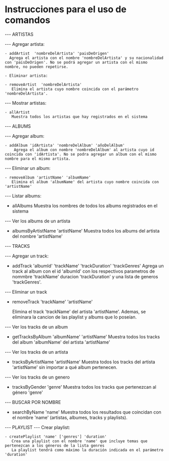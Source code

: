 # Instrucciones para el uso de comandos


 --- ARTISTAS

  --- Agregar artista:
   
    - addArtist  'nombreDelArtista' 'paisDeOrigen'    
      Agrega el artista con el nombre 'nombreDelArtista' y su nacionalidad con 'paisDeOrigen'. No se podrá agregar un artista con el mismo nombre, no pueden repetirse.

    - Eliminar artista:

    - removeArtist  'nombreDelArtista'
       Elimina el artista cuyo nombre coincida con el parámetro 'nombreDelArtista'.

  --- Mostrar artistas: 

    - allArtist
       Muestra todos los artistas que hay registrados en el sistema

 --- ALBUMS

  --- Agregar album:    

    - addAlbum 'idArtista' 'nombreDelAlbum' 'añoDelAlbum'
        Agrega el album con nombre 'nombreDelAlbum' al artista cuyo id coincida con 'idArtista'. No se podra agregar un album con el mismo nombre para el mismo artista.
 
  --- Eliminar un album:

    - removeAlbum 'artistName' 'albumName'
       Elimina el album 'albumName' del artista cuyo nombre coincida con 'artistName'

 --- Listar albums:

   - allAlbums
      Muestra los nombres de todos los albums registrados en el sistema

 --- Ver los albums de un artista

   - albumsByArtistName 'artistName'
      Muestra todos los albums del artista del nombre 'artistName'

 --- TRACKS

  --- Agregar un track: 

   - addTrack 'albumId' 'trackName' 'trackDuration' 'trackGenres'
      Agrega un track al album con el id 'albumId' con los respectivos parametros de nommbre 'trackName' duracion 'trackDuration' y una lista de generos 'trackGenres'.

 --- Eliminar un track

   - removeTrack 'trackName' 'artistName'

      Elimina el track 'trackName' del artista 'artistName'. Ademas, se eliminara la cancion de las playlist y albums que lo poseían.
 
  --- Ver los tracks de un album
 
   - getTracksByAlbum 'albumName' 'artistName'
      Muestra todos los tracks del album 'albumName' del artista 'artistName'
  
  --- Ver los tracks de un artista
 
   - tracksByArtistName 'artistName'
      Muestra todos los tracks del artista 'artistName' sin importar a qué album pertenecen.
 
  --- Ver los tracks de un genero
 
   - tracksByGender 'genre'
      Muestra todos los tracks que pertenezcan al género 'genre'
 
 --- BUSCAR POR NOMBRE
  
   - searchByName 'name'
      Muestra todos los resultados que coincidan con el nombre 'name' (artistas, albumes, tracks y playlists).
 
 --- PLAYLIST
  --- Crear playlist:

    - createPlaylist 'name' ['genres'] 'duration'
       Crea una playlist con el nombre 'name' que incluye temas que pertenezcan a los géneros de la lista genres
       La playlist tendrá como máximo la duración indicada en el parámetro 'duration'

